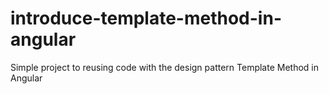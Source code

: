 # introduce-template-method-in-angular
Simple project to reusing code with the design pattern Template Method in Angular
